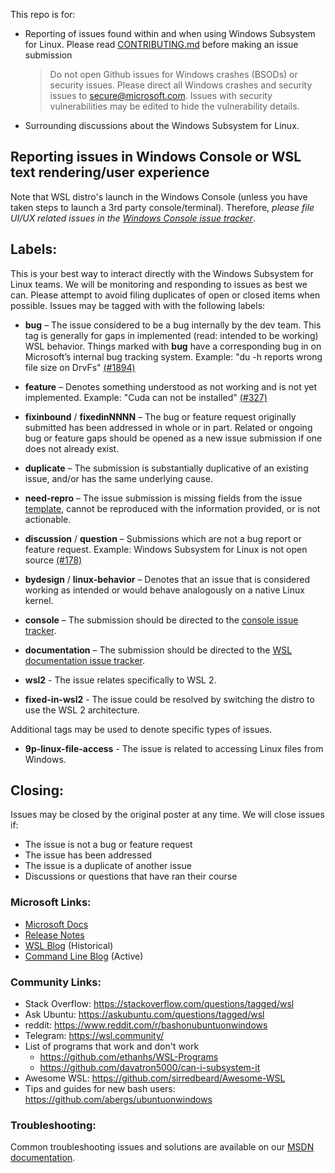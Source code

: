 This repo is for:

- Reporting of issues found within and when using Windows Subsystem for Linux.
  Please read [CONTRIBUTING.md](https://github.com/Microsoft/WSL/blob/master/CONTRIBUTING.md) before making an issue submission

  > Do not open Github issues for Windows crashes (BSODs) or security issues. Please direct all Windows crashes and security issues to secure@microsoft.com. Issues with security vulnerabilities may be edited to hide the vulnerability details.

- Surrounding discussions about the Windows Subsystem for Linux.

## Reporting issues in Windows Console or WSL text rendering/user experience

Note that WSL distro's launch in the Windows Console (unless you have taken steps to launch a 3rd party console/terminal). Therefore, *please file UI/UX related issues in the [Windows Console issue tracker](https://github.com/microsoft/console)*. 

## Labels:

This is your best way to interact directly with the Windows Subsystem for Linux teams. We will be monitoring and responding to issues as best we can. Please attempt to avoid filing duplicates of open or closed items when possible. Issues may be tagged with with the following labels:

- **bug** – The issue considered to be a bug internally by the dev team. This tag is generally for gaps in implemented (read: intended to be working) WSL behavior. Things marked with **bug** have a corresponding bug in on Microsoft’s internal bug tracking system. Example: "du -h reports wrong file size on DrvFs" [(#1894)](https://github.com/microsoft/WSL/issues/1894)

- **feature** – Denotes something understood as not working and is not yet implemented. Example: "Cuda can not be installed" [(#327)](https://github.com/microsoft/WSL/issues/327)

- **fixinbound** / **fixedinNNNN** – The bug or feature request originally submitted has been addressed in whole or in part. Related or ongoing bug or feature gaps should be opened as a new issue submission if one does not already exist.

- **duplicate** – The submission is substantially duplicative of an existing issue, and/or has the same underlying cause.

- **need-repro** – The issue submission is missing fields from the issue [template](https://github.com/microsoft/WSL/tree/master/.github/ISSUE_TEMPLATE), cannot be reproduced with the information provided, or is not actionable.

- **discussion** / **question** – Submissions which are not a bug report or feature request. Example: Windows Subsystem for Linux is not open source [(#178)](https://github.com/Microsoft/WSL/issues/178)

- **bydesign** / **linux-behavior** – Denotes that an issue that is considered working as intended or would behave analogously on a native Linux kernel.

- **console** – The submission should be directed to the [console issue tracker](https://github.com/microsoft/console/issues).

- **documentation** – The submission should be directed to the [WSL documentation issue tracker](https://github.com/MicrosoftDocs/WSL).

- **wsl2** - The issue relates specifically to WSL 2.

- **fixed-in-wsl2** - The issue could be resolved by switching the distro to use the WSL 2 architecture.

Additional tags may be used to denote specific types of issues.

- **9p-linux-file-access** - The issue is related to accessing Linux files from Windows.

## Closing:

Issues may be closed by the original poster at any time.  We will close issues if:
- The issue is not a bug or feature request
- The issue has been addressed
- The issue is a duplicate of another issue
- Discussions or questions that have ran their course

### Microsoft Links:

- [Microsoft Docs](https://docs.microsoft.com/en-us/windows/wsl/about)
- [Release Notes](https://docs.microsoft.com/en-us/windows/wsl/release-notes)
- [WSL Blog](https://blogs.msdn.microsoft.com/wsl) (Historical)
- [Command Line Blog](https://blogs.msdn.microsoft.com/commandline/) (Active)

### Community Links:

- Stack Overflow: https://stackoverflow.com/questions/tagged/wsl
- Ask Ubuntu: https://askubuntu.com/questions/tagged/wsl
- reddit: https://www.reddit.com/r/bashonubuntuonwindows
- Telegram: https://wsl.community/
- List of programs that work and don't work
    - https://github.com/ethanhs/WSL-Programs
    - https://github.com/davatron5000/can-i-subsystem-it
- Awesome WSL: https://github.com/sirredbeard/Awesome-WSL
- Tips and guides for new bash users: https://github.com/abergs/ubuntuonwindows

### Troubleshooting:

Common troubleshooting issues and solutions are available on our [MSDN documentation](https://msdn.microsoft.com/en-us/commandline/wsl/troubleshooting).
